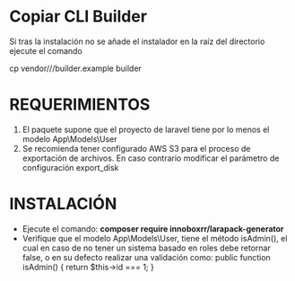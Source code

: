 # Copiar CLI Builder

Si tras la instalación no se añade el instalador en la raíz del directorio ejecute el comando

cp vendor/<vendor>/<package>/builder.example builder

# REQUERIMIENTOS

 1. El paquete supone que el proyecto de laravel tiene por lo menos el modelo App\Models\User
 2. Se recomienda tener configurado AWS S3 para el proceso de exportación de archivos. En caso contrario modificar el parámetro de configuración export_disk

# INSTALACIÓN

 - Ejecute el comando: **composer require innoboxrr/larapack-generator**
 - Verifique que el modelo App\Models\User, tiene el método isAdmin(), el cual en caso de no tener un sistema basado en roles debe retornar false, o en su defecto realizar una validación como:
     public function isAdmin()
     {
     	return $this->id === 1;
     }


